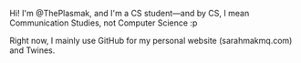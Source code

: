 Hi! I'm @ThePlasmak, and I'm a CS student—and by CS, I mean Communication Studies, not Computer Science :p

Right now, I mainly use GitHub for my personal website (sarahmakmq.com) and Twines.
